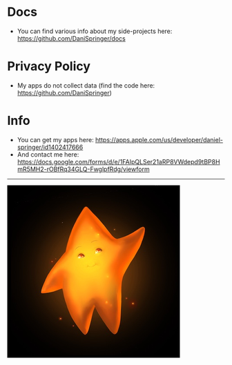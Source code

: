 # Docs
- You can find various info about my side-projects here: https://github.com/DaniSpringer/docs

# Privacy Policy
- My apps do not collect data (find the code here: https://github.com/DaniSpringer)

# Info
- You can get my apps here: https://apps.apple.com/us/developer/daniel-springer/id1402417666
- And contact me here: https://docs.google.com/forms/d/e/1FAIpQLSer21aRP8VWdepd9tBP8HmR5MH2-rOBfRq34GLQ-FwglpfRdg/viewform
***
![logo](https://github.com/danispringer/docs/blob/master/images/star-400.jpg?raw=true&sanitize=true)